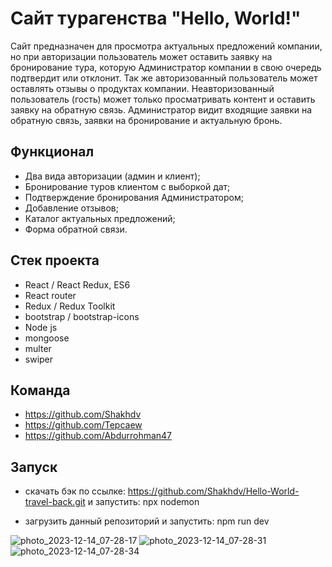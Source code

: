 # Сайт турагенства "Hello, World!"

Сайт предназначен для просмотра актуальных предложений компании, но при авторизации пользователь может оставить заявку на бронирование тура, которую Администратор компании в свою очередь подтвердит или отклонит. Так же авторизованный пользователь может оставлять отзывы о продуктах компании. Неавторизованный пользователь (гость) может только просматривать контент и оставить заявку на обратную связь. Администратор видит входящие заявки на обратную связь, заявки на бронирование и актуальную бронь.

## Функционал

- Два вида авторизации (админ и клиент);
- Бронирование туров клиентом с выборкой дат;
- Подтверждение бронирования Администратором;
- Добавление отзывов;
- Каталог актуальных предложений;
- Форма обратной связи.

## Стек проекта

- React / React Redux, ES6
- React router
- Redux / Redux Toolkit
- bootstrap / bootstrap-icons
- Node js
- mongoose
- multer
- swiper

## Команда

- https://github.com/Shakhdv
- https://github.com/Tepcaew
- https://github.com/Abdurrohman47

## Запуск
- скачать бэк по ссылке: https://github.com/Shakhdv/Hello-World-travel-back.git
и запустить: npx nodemon

- загрузить данный репозиторий и запустить: npm run dev

![photo_2023-12-14_07-28-17](https://github.com/MShakhabov/Hello-World-travel/assets/143385795/9767b46a-eee7-4829-ae37-ce48b52ad35b)
![photo_2023-12-14_07-28-31](https://github.com/MShakhabov/Hello-World-travel/assets/143385795/6a862b06-5a18-4356-a4ad-32ae48a862b5)
![photo_2023-12-14_07-28-34](https://github.com/MShakhabov/Hello-World-travel/assets/143385795/be2168a2-6cb1-4445-b673-99101b356363)
